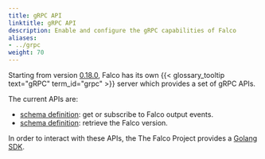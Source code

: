 ```yaml
---
title: gRPC API
linktitle: gRPC API
description: Enable and configure the gRPC capabilities of Falco
aliases:
- ../grpc
weight: 70
---
```


Starting from version [0.18.0](https://github.com/falcosecurity/falco/releases/tag/0.18.0), Falco has its own {{< glossary_tooltip text="gRPC" term_id="grpc" >}} server which provides a set of gRPC APIs.

The current APIs are:

- [schema definition](/docs/developer-guide/grpc/outputs): get or subscribe to Falco output events.
- [schema definition](/docs/developer-guide/grpc/version): retrieve the Falco version.

In order to interact with these APIs, the The Falco Project provides a [Golang SDK](/docs/grpc/client-go).

